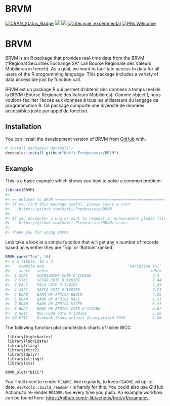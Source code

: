 
<!-- README.md is generated from README.Rmd. Please edit that file -->

# BRVM

<!-- badges: start -->

[![CRAN\_Status\_Badge](http://www.r-pkg.org/badges/version/BRVM)](https://cran.r-project.org/package=BRVM)
![](https://cranlogs.r-pkg.org/badges/BRVM)
![](https://cranlogs.r-pkg.org/badges/grand-total/BRVM) [![Lifecycle:
experimental](https://img.shields.io/badge/lifecycle-experimental-orange.svg)](https://lifecycle.r-lib.org/articles/stages.html##experimental)
[![PRs
Welcome](https://img.shields.io/badge/PRs-welcome-brightgreen.svg?style=flat-square)](https://makeapullrequest.com)
<!-- badges: end -->

# BRVM

BRVM is an R package that provides real-time data from the BRVM
(“Regional Securities Exchange SA” call Bourse Régionale des Valeurs
Mobilières in french). As a goal, we want to facilitate access to data
for all users of the R programming language. This package includes a
variety of data accessible just by function call.

BRVM est un package R qui permet d’obtenir des données à temps réel de
la BRVM (Bourse Régionale des Valeurs Mobilières). Comme objectif, nous
voulons faciliter l’accès aux données à tous les utilisateurs du langage
de programmation R. Ce package comporte une diversité de données
accessibles juste par appel de fonction.

## Installation

You can install the development version of BRVM from
[GitHub](https://github.com/) with:

``` r
# install.packages("devtools")
devtools::install_github("Koffi-Fredysessie/BRVM")
```

## Example

This is a basic example which shows you how to solve a common problem:

``` r
library(BRVM)
#> 
#> == Welcome to BRVM ===========================================================================
#> If you find this package useful, please leave a star: 
#>    https://github.com/Koffi-Fredysessie/BRVM
#> 
#> If you encounter a bug or want to request an enhancement please file an issue at:
#>    https://github.com/Koffi-Fredysessie/BRVM/issues
#> 
#> Thank you for using BRVM!
```

Lets take a look at a simple function that will get any n number of
records based on whether they are ‘Top’ or ‘Bottom’ ranked.

``` r
BRVM_rank("Top", 10)
#> # A tibble: 10 x 3
#>    Symbole Nom                                     `Variation (%)`
#>    <chr>   <chr>                                             <dbl>
#>  1 SCRC    SUCRIVOIRE COTE D'IVOIRE                           7.5 
#>  2 STAC    SETAO COTE D'IVOIRE                                7.44
#>  3 PALC    PALM COTE D'IVOIRE                                 7.43
#>  4 SAFC    SAFCA COTE D'IVOIRE                                7.21
#>  5 BOAB    BANK OF AFRICA BENIN                               7.05
#>  6 BOAM    BANK OF AFRICA MALI                                6.51
#>  7 BOAN    BANK OF AFRICA NIGER                               6.31
#>  8 BOAC    BANK OF AFRICA COTE D'IVOIRE                       5.67
#>  9 NEIC    NEI-CEDA COTE D'IVOIRE                             5.59
#> 10 ETIT    Ecobank Transnational Incorporated TOGO            5.26
```

The following function plot candlestick charts of ticker BICC

```{r BRVM_plot}
 library(highcharter)
 library(lubridate)
 library(rlang)
 library(httr2)
 library(dplyr)
 library(stringr)
 library(xts)

BRVM_plot("BICC")
```


You’ll still need to render `README.Rmd` regularly, to keep `README.md`
up-to-date. `devtools::build_readme()` is handy for this. You could also
use GitHub Actions to re-render `README.Rmd` every time you push. An
example workflow can be found here:
<https://github.com/r-lib/actions/tree/v1/examples>.
